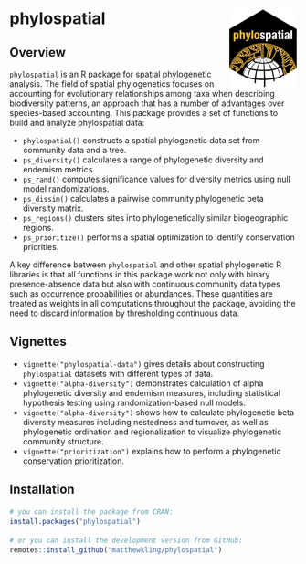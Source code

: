 
<!-- README.md is generated from README.Rmd. Please edit that file -->
<!-- badges: start -->
<!-- badges: end -->

# phylospatial <a href="https://matthewkling.github.io/phylospatial/"><img src="man/figures/logo.png" align="right" height="139" /></a>

## Overview

`phylospatial` is an R package for spatial phylogenetic analysis. The
field of spatial phylogenetics focuses on accounting for evolutionary
relationships among taxa when describing biodiversity patterns, an
approach that has a number of advantages over species-based accounting.
This package provides a set of functions to build and analyze
phylospatial data:

- `phylospatial()` constructs a spatial phylogenetic data set from
  community data and a tree.
- `ps_diversity()` calculates a range of phylogenetic diversity and
  endemism metrics.
- `ps_rand()` computes significance values for diversity metrics using
  null model randomizations.
- `ps_dissim()` calculates a pairwise community phylogenetic beta
  diversity matrix.
- `ps_regions()` clusters sites into phylogenetically similar
  biogeographic regions.
- `ps_prioritize()` performs a spatial optimization to identify
  conservation priorities.

A key difference between `phylospatial` and other spatial phylogenetic R
libraries is that all functions in this package work not only with
binary presence-absence data but also with continuous community data
types such as occurrence probabilities or abundances. These quantities
are treated as weights in all computations throughout the package,
avoiding the need to discard information by thresholding continuous
data.

## Vignettes

- `vignette("phylospatial-data")` gives details about constructing
  `phylospatial` datasets with different types of data.
- `vignette("alpha-diversity")` demonstrates calculation of alpha
  phylogenetic diversity and endemism measures, including statistical
  hypothesis testing using randomization-based null models.
- `vignette("alpha-diversity")` shows how to calculate phylogenetic beta
  diversity measures including nestedness and turnover, as well as
  phylogenetic ordination and regionalization to visualize phylogenetic
  community structure.
- `vignette("prioritization")` explains how to perform a phylogenetic
  conservation prioritization.

## Installation

``` r
# you can install the package from CRAN:
install.packages("phylospatial")

# or you can install the development version from GitHub:
remotes::install_github("matthewkling/phylospatial")
```
